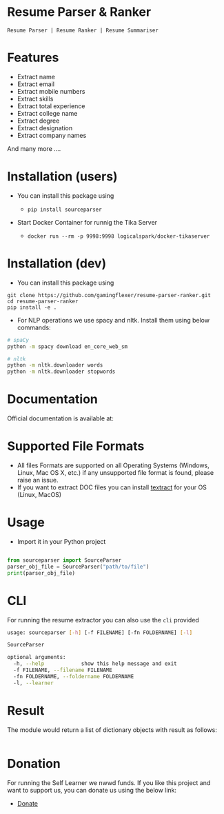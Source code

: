 # Resume Parser & Ranker

```
Resume Parser | Resume Ranker | Resume Summariser
```
# Features

- Extract name
- Extract email
- Extract mobile numbers
- Extract skills
- Extract total experience
- Extract college name
- Extract degree
- Extract designation
- Extract company names

And many more ....

# Installation (users)

- You can install this package using

  - `pip install sourceparser`

- Start Docker Container for runnig the Tika Server
  
  - `docker run --rm -p 9998:9998 logicalspark/docker-tikaserver`


# Installation (dev)

- You can install this package using

```
git clone https://github.com/gamingflexer/resume-parser-ranker.git
cd resume-parser-ranker
pip install -e .
```

- For NLP operations we use spacy and nltk. Install them using below commands:

```bash
# spaCy
python -m spacy download en_core_web_sm

# nltk
python -m nltk.downloader words
python -m nltk.downloader stopwords
```

# Documentation

Official documentation is available at: 

# Supported File Formats

- All files Formats are supported on all Operating Systems (Windows, Linux, Mac OS X, etc.) if any unsupported file format is found, please raise an issue.
- If you want to extract DOC files you can install [textract](https://textract.readthedocs.io/en/stable/installation.html) for your OS (Linux, MacOS)

# Usage

- Import it in your Python project

```python

from sourceparser import SourceParser
parser_obj_file = SourceParser("path/to/file")
print(parser_obj_file)

```

# CLI

For running the resume extractor you can also use the `cli` provided

```bash
usage: sourceparser [-h] [-f FILENAME] [-fn FOLDERNAME] [-l]

SourceParser

optional arguments:
  -h, --help            show this help message and exit
  -f FILENAME, --filename FILENAME
  -fn FOLDERNAME, --foldername FOLDERNAME
  -l, --learner
```

# Result

The module would return a list of dictionary objects with result as follows:

```

```

# Donation

For running the Self Learner we nwwd funds. If you like this project and want to support us, you can donate us using the below link:

- [Donate](gamingflexer)